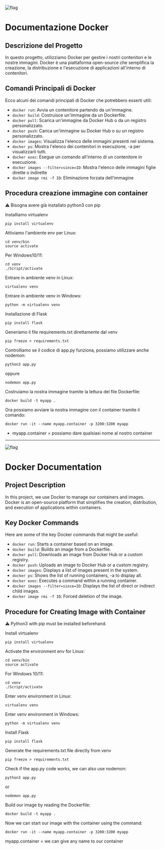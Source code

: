 ![flag](https://raw.githubusercontent.com/stevenrskelton/flag-icon/master/png/16/country-4x3/it.png)
# Documentazione Docker

## Descrizione del Progetto

In questo progetto, utilizziamo Docker per gestire i nostri contenitori e le nostre immagini. Docker è una piattaforma open-source che semplifica la creazione, la distribuzione e l'esecuzione di applicazioni all'interno di contenitori.

## Comandi Principali di Docker

Ecco alcuni dei comandi principali di Docker che potrebbero esserti utili:

- `docker run`: Avvia un contenitore partendo da un'immagine.
- `docker build`: Costruisce un'immagine da un Dockerfile.
- `docker pull`: Scarica un'immagine da Docker Hub o da un registro personalizzato.
- `docker push`: Carica un'immagine su Docker Hub o su un registro personalizzato.
- `docker images`: Visualizza l'elenco delle immagini presenti nel sistema.
- `docker ps`: Mostra l'elenco dei contenitori in esecuzione, -a per visualizzarli tutti.
- `docker exec`: Esegue un comando all'interno di un contenitore in esecuzione.
- `docker images --filter=since=ID`: Mostra l'elenco delle immagini figlie dirette o indirette
- `docker image rmi -f ID`: Eliminazione forzata dell'immagine

## Procedura creazione immagine con container
⚠️ Bisogna avere già installato python3 con pip

Installiamo virtualenv
```
pip install virtualenv
```
Attiviamo l'ambiente env per Linux:
```
cd venv/bin
source activate
```
Per Windows10/11:
```
cd venv
./Script/activate
```
Entrare in ambiente venv in Linux:
```
virtualenv venv
```
Entrare in ambiente venv in Windows:
```
python -m virtualenv venv
```
Installazione di Flask
```
pip install flask
```
Generiamo il file requirements.txt direttamente dal venv
```
pip freeze > requirements.txt
```
Controlliamo se il codice di app.py funziona, possiamo utilizzare anche nodemon:
```
python3 app.py
```
oppure
```
nodemon app.py
```
Costruiamo la nostra immagine tramite la lettura del file Dockerfile:
```
docker build -t myapp .
```
Ora possiamo avviare la nostra immagine con il container tramite il comando:
```
docker run -it --name myapp.container -p 3200:3200 myapp
```
- myapp.container = possiamo dare qualsiasi nome al nostro container


---
![flag](https://raw.githubusercontent.com/stevenrskelton/flag-icon/master/png/16/country-4x3/gb.png)

# Docker Documentation

## Project Description

In this project, we use Docker to manage our containers and images. Docker is an open-source platform that simplifies the creation, distribution, and execution of applications within containers.

## Key Docker Commands

Here are some of the key Docker commands that might be useful:

- `docker run`: Starts a container based on an image.
- `docker build`: Builds an image from a Dockerfile.
- `docker pull`: Downloads an image from Docker Hub or a custom registry.
- `docker push`: Uploads an image to Docker Hub or a custom registry.
- `docker images`: Displays a list of images present in the system.
- `docker ps`: Shows the list of running containers, -a to display all.
- `docker exec`: Executes a command within a running container.
- `docker images --filter=since=ID`: Displays the list of direct or indirect child images.
- `docker image rmi -f ID`: Forced deletion of the image.

## Procedure for Creating Image with Container
⚠️ Python3 with pip must be installed beforehand.

Install virtualenv
```
pip install virtualenv
```
Activate the environment env for Linux:
```
cd venv/bin
source activate
```
For Windows 10/11:
```
cd venv
./Script/activate
```
Enter venv environment in Linux:
```
virtualenv venv
```
Enter venv environment in Windows:
```
python -m virtualenv venv
```
Install Flask
```
pip install flask
```
Generate the requirements.txt file directly from venv
```
pip freeze > requirements.txt
```
Check if the app.py code works, we can also use nodemon:
```
python3 app.py
```
or
```
nodemon app.py
```
Build our image by reading the Dockerfile:
```
docker build -t myapp .
```
Now we can start our image with the container using the command:
```
docker run -it --name myapp.container -p 3200:3200 myapp
```
myapp.container = we can give any name to our container




